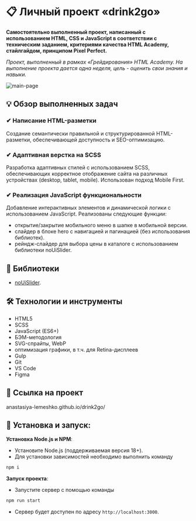 # 📋 Личный проект «drink2go»

**Самостоятельно выполненный проект, написанный с использованием HTML, CSS и JavaScript в соответствии с техническим заданием, критериями качества HTML Academy, стайлгайдом, принципом Pixel Perfect.**

*Проект, выполненный в рамках «Грейдирования» HTML Academy. На выполнение проекта дается одна неделя, цель - оценить свои знания и навыки.*

![main-page](https://github.com/Anastasiya-Lemeshko/drink2go/blob/master/readme/hero.gif)

## 💡 Обзор выполненных задач

### ✔ Написание HTML-разметки
Создание семантически правильной и структурированной HTML-разметки, обеспечивающей доступность и SEO-оптимизацию.

### ✔ Адаптивная верстка на SCSS
Разработка адаптивных стилей с использованием SCSS, обеспечивающих корректное отображение сайта на различных устройствах (desktop, tablet, mobile). Использован подход Mobile First.

### ✔ Реализация JavaScript функциональности
Добавление интерактивных элементов и динамической логики с использованием JavaScript.  Реализованы следующие функции:
- открытие/закрытие мобильного меню в шапке в мобильной версии.
- слайдер в блоке hero с навигацией и пагинацией (без использования библиотек).
- рейндж-слайдер для выбора цены в каталоге с использованием библиотеки noUiSlider.


## 📖 Библиотеки

- [noUiSlider](https://refreshless.com/nouislider/).


## 🛠 Технологии и инструменты

- HTML5
- SCSS
- JavaScript (ES6+)
- БЭМ-методология
- SVG-спрайты, WebP
- оптимизация графики, в т.ч. для Retina-дисплеев
- Gulp
- Git
- VS Code
- Figma


## 📌 Ссылка на проект

anastasiya-lemeshko.github.io/drink2go/


## 🚀 Установка и запуск:

**Установка Node.js и NPM**:
- Установите Node.js (поддерживаемая версия 18+).
- Для установки зависимостей необходимо выполнить команду
```bash
npm i
```

**Запуск проекта**:
- Запустите сервер с помощью команды
```bash
npm run start
```
- Сервер будет доступен по адресу `http://localhost:3000`.
